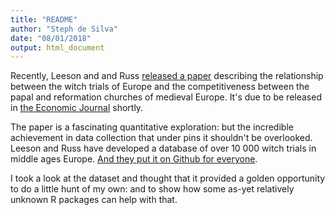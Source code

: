 ```yaml
---
title: "README"
author: "Steph de Silva"
date: "08/01/2018"
output: html_document
---
```


Recently, Leeson and and Russ [released a paper](http://www.peterleeson.com/Witch_Trials.pdf) describing the relationship between the witch trials of Europe and the competitiveness between the papal and reformation churches of medieval Europe. It's due to be released in [the Economic Journal](http://onlinelibrary.wiley.com/journal/10.1111/(ISSN)1468-0297) shortly.

The paper is a fascinating quantitative exploration: but the incredible achievement in data collection that under pins it shouldn't be overlooked. Leeson and Russ have developed a database of over 10 000 witch trials in middle ages Europe. [And they put it on Github for everyone](https://github.com/JakeRuss/witch-trials). 

I took a look at the dataset and thought that it provided a golden opportunity to do a little hunt of my own: and to show how some as-yet relatively unknown R packages can help with that.
